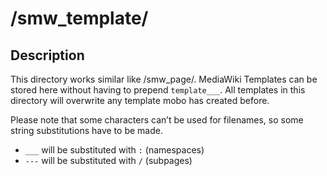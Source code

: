 # /smw_template/
## Description
This directory works similar like /smw_page/.
MediaWiki Templates can be stored here without having to prepend `template___`.
All templates in this directory will overwrite any template mobo has created before.

Please note that some characters can’t be used for filenames, so some string substitutions have to be made.

* `___` will be substituted with `:` (namespaces)
* `---` will be substituted with `/` (subpages)